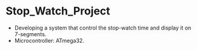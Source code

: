 # Stop_Watch_Project
- Developing a system that control the stop-watch time and display it on 7-segments.
 - Microcontroller: ATmega32.
